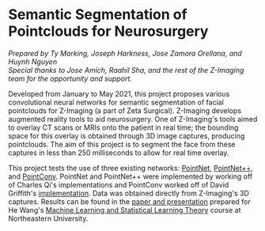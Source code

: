 # Semantic Segmentation of Pointclouds for Neurosurgery
*Prepared by Ty Marking, Joseph Harkness, Jose Zamora Orellana, and Huynh Nguyen  
Special thanks to Jose Amich, Raahil Sha, and the rest of the Z-Imaging team for the opportunity and support.*

Developed from January to May 2021, this project proposes various convolutional neural networks for semantic segmentation of facial pointclouds for Z-Imaging (a part of Zeta Surgical). Z-Imaging develops augmented reality tools to aid neurosurgery. One of Z-Imaging's tools aimed to overlay CT scans or MRIs onto the patient in real time; the bounding space for this overlay is obtained through 3D image captures, producing pointclouds. The aim of this project is to segment the face from these captures in less than 250 milliseconds to allow for real time overlay.

This project tests the use of three existing networks: [PointNet](https://arxiv.org/abs/1612.00593), [PointNet++](https://arxiv.org/abs/1706.02413), and [PointConv](https://arxiv.org/abs/1811.07246). PointNet and PointNet++ were implemented by working off of Charles Qi's implementations and PointConv worked off of David Griffith's [implementation](https://github.com/dgriffiths3/pointconv-tensorflow2). Data was obtained directly from Z-Imaging's 3D captures. Results can be found in the [paper and presentation](https://drive.google.com/drive/folders/1aj4wYhVRlvWiSOjzZRXWc6KoW8mgTZ1G?usp=sharing) prepared for He Wang's [Machine Learning and Statistical Learning Theory](https://tipthederiver.github.io/Math-7243-2020/index.html) course at Northeastern University.
